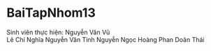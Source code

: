 # BaiTapNhom13
Sinh viên thực hiện:   Nguyễn Văn Vũ  
                                  Lê Chí Nghĩa
                                         Nguyễn Văn Tình
                                             Nguyễn Ngọc Hoàng
                                     Phan Doãn Thái

